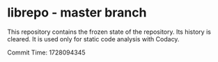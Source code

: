# librepo - master branch

This repository contains the frozen state of the repository.
Its history is cleared. It is used only for static code
analysis with Codacy.

Commit Time: 1728094345